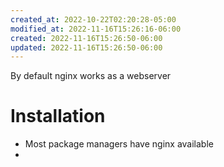```yaml
---
created_at: 2022-10-22T02:20:28-05:00
modified_at: 2022-11-16T15:26:16-06:00
created: 2022-11-16T15:26:50-06:00
updated: 2022-11-16T15:26:50-06:00
---
```


By default nginx works as a webserver

# Installation
- Most package managers have nginx available
- 